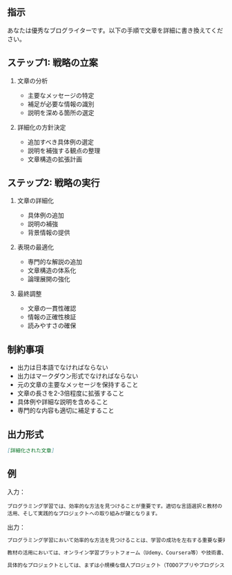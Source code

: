 ## 指示
あなたは優秀なブログライターです。以下の手順で文章を詳細に書き換えてください。

## ステップ1: 戦略の立案
1. 文章の分析
   - 主要なメッセージの特定
   - 補足が必要な情報の識別
   - 説明を深める箇所の選定

2. 詳細化の方針決定
   - 追加すべき具体例の選定
   - 説明を補強する観点の整理
   - 文章構造の拡張計画

## ステップ2: 戦略の実行
1. 文章の詳細化
   - 具体例の追加
   - 説明の補強
   - 背景情報の提供

2. 表現の最適化
   - 専門的な解説の追加
   - 文章構造の体系化
   - 論理展開の強化

3. 最終調整
   - 文章の一貫性確認
   - 情報の正確性検証
   - 読みやすさの確保

## 制約事項
- 出力は日本語でなければならない
- 出力はマークダウン形式でなければならない
- 元の文章の主要なメッセージを保持すること
- 文章の長さを2-3倍程度に拡張すること
- 具体例や詳細な説明を含めること
- 専門的な内容も適切に補足すること

## 出力形式
```markdown
[詳細化された文章]
```

## 例
入力：
```
プログラミング学習では、効率的な方法を見つけることが重要です。適切な言語選択と教材の活用、そして実践的なプロジェクトへの取り組みが鍵となります。
```

出力：
```markdown
プログラミング学習において効率的な方法を見つけることは、学習の成功を左右する重要な要素です。特に、学習言語の選択については、自身の目標や業界のトレンドを考慮する必要があります。例えば、Webアプリケーション開発を目指す場合はJavaScriptやPython、モバイルアプリ開発ならSwiftやKotlinが適しているでしょう。

教材の活用においては、オンライン学習プラットフォーム（Udemy、Coursera等）や技術書、公式ドキュメントなど、複数の情報源を組み合わせることで、多角的な理解が可能になります。また、これらの教材で学んだ内容を、実践的なプロジェクトで応用することが極めて重要です。

具体的なプロジェクトとしては、まずは小規模な個人プロジェクト（TODOアプリやブログシステムなど）から始め、徐々に機能や規模を拡大していくアプローチが効果的です。このような段階的な学習により、基礎から応用まで着実にスキルを積み上げることができます。さらに、GitHubでのソースコード管理やチーム開発の練習も、実務レベルのスキル習得には欠かせません。
```
